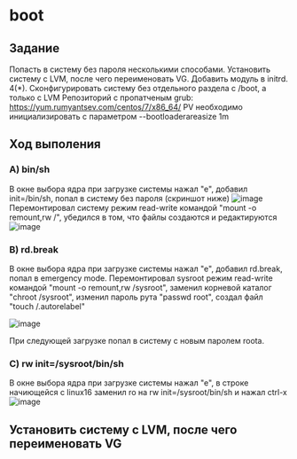 # boot

## Задание
Попасть в систему без пароля несколькими способами.
Установить систему с LVM, после чего переименовать VG.
Добавить модуль в initrd. 4(*). Сконфигурировать систему без отдельного раздела с /boot, а только с LVM Репозиторий с пропатченым grub: https://yum.rumyantsev.com/centos/7/x86_64/ PV необходимо инициализировать с параметром --bootloaderareasize 1m

## Ход выполения


### A) bin/sh
В окне выбора ядра при загрузке системы нажал "е", добавил init=/bin/sh, попал в систему без пароля (скриншот ниже)
![image](https://user-images.githubusercontent.com/98832702/163666078-54f605c7-af3a-4111-858a-34509f391877.png)
Перемонтировал систему режим read-write командой "mount -o remount,rw /", убедился в том, что файлы создаются и редактируются
![image](https://user-images.githubusercontent.com/98832702/163666563-724fc788-d4f9-491f-ad20-f3eed5c7fbfe.png)

### B) rd.break
В окне выбора ядра при загрузке системы нажал "е", добавил rd.break, попал в emergency mode.
Перемонтировал sysroot режим read-write командой "mount -o remount,rw /sysroot", заменил корневой каталог "chroot /sysroot", изменил пароль рута "passwd root", создал файл "touch /.autorelabel"

![image](https://user-images.githubusercontent.com/98832702/163769003-9d51fa92-8acd-4b5b-aeb2-c072cc665d2f.png)

При следующей загрузке попал в систему с новым паролем rootа.

### C) rw init=/sysroot/bin/sh
В окне выбора ядра при загрузке системы нажал "е", в строке начиющейся с linux16 заменил ro на rw init=/sysroot/bin/sh и нажал сtrl-x
![image](https://user-images.githubusercontent.com/98832702/163768363-02e3722e-c6f6-4d4a-a15a-72e09862e7e4.png)



## Установить систему с LVM, после чего переименовать VG




